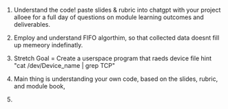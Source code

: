 1. Understand the code! paste slides & rubric into chatgpt with your project alloee for a full day of questions on module learning outcomes and deliverables.

2. Employ and understand FIFO algorthim, so that collected data doesnt fill up memeory indefinatly. 

3. Stretch Goal = Create a userspace program that raeds device file hint "cat /dev/Device_name | grep TCP"

4. Main thing is understanding your own code, based on the slides, rubric, and module book,
5. 
